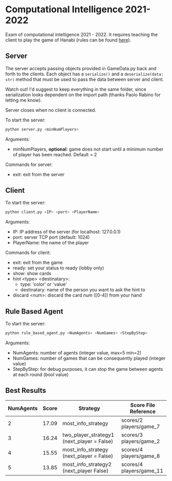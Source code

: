 # Computational Intelligence 2021-2022

Exam of computational intelligence 2021 - 2022. It requires teaching the client to play the game of Hanabi (rules can be found [here](https://www.spillehulen.dk/media/102616/hanabi-card-game-rules.pdf)).

## Server

The server accepts passing objects provided in GameData.py back and forth to the clients.
Each object has a ```serialize()``` and a ```deserialize(data: str)``` method that must be used to pass the data between server and client.

Watch out! I'd suggest to keep everything in the same folder, since serialization looks dependent on the import path (thanks Paolo Rabino for letting me know).

Server closes when no client is connected.

To start the server:

```bash
python server.py <minNumPlayers>
```

Arguments:

+ minNumPlayers, __optional__: game does not start until a minimum number of player has been reached. Default = 2


Commands for server:

+ exit: exit from the server

## Client

To start the server:

```bash
python client.py <IP> <port> <PlayerName>
```

Arguments:

+ IP: IP address of the server (for localhost: 127.0.0.1)
+ port: server TCP port (default: 1024)
+ PlayerName: the name of the player

Commands for client:

+ exit: exit from the game
+ ready: set your status to ready (lobby only)
+ show: show cards
+ hint \<type> \<destinatary>:
  + type: 'color' or 'value'
  + destinatary: name of the person you want to ask the hint to
+ discard \<num>: discard the card *num* (\[0-4]) from your hand

## Rule Based Agent

To start the server:

```bash
python rule_based_agent.py <NumAgents> <NumGames> <StepByStep>
```

Arguments:

+ NumAgents: number of agents (integer value, max=5 min=2)
+ NumGames: number of games that can be consequently played (integer value)
+ StepByStep: for debug purposes, it can stop the game between agents at each round (bool value)

## Best Results

| NumAgents | Score | Strategy                                   | Score File Reference     |
|-----------|-------|--------------------------------------------|--------------------------|
| 2         | 17.09 | most_info_strategy                         | scores/2 players/game_7  |
| 3         | 16.24 | two_player_strategy1 (next_player = False) | scores/3 players/game_2  |
| 4         | 15.55 | most_info_strategy (next_player = False)   | scores/4 players/game_8  |
| 5         | 13.85 | most_info_strategy2 (next_player False)    | scores/4 players/game_11 |

